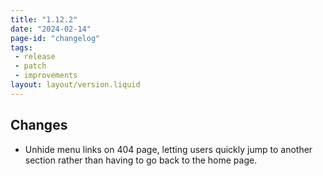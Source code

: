 ```yaml
---
title: "1.12.2"
date: "2024-02-14"
page-id: "changelog"
tags: 
 - release
 - patch
 - improvements
layout: layout/version.liquid
---
```

## Changes
 - Unhide menu links on 404 page, letting users quickly jump to another section rather than having to go back to the home page.
